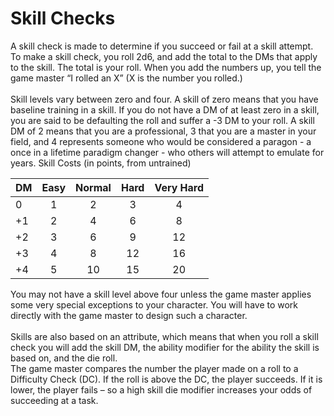 # Skill Checks

A skill check is made to determine if you succeed or fail at a skill attempt. To make a skill check, you roll 2d6, and add the total to the DMs that apply to the skill. The total is your roll. When you add the numbers up, you tell the game master “I rolled an X” (X is the number you rolled.)\
\
Skill levels vary between zero and four. A skill of zero means that you have baseline training in a skill. If you do not have a DM of at least zero in a skill, you are said to be defaulting the roll and suffer a -3 DM to your roll. A skill DM of 2 means that you are a professional, 3 that you are a master in your field, and 4 represents someone who would be considered a paragon - a once in a lifetime paradigm changer - who others will attempt to emulate for years. Skill Costs (in points, from untrained)

| DM | Easy | Normal | Hard | Very Hard |
| -- | :--: | :----: | :--: | :-------: |
| 0  |   1  |    2   |   3  |     4     |
| +1 |   2  |    4   |   6  |     8     |
| +2 |   3  |    6   |   9  |     12    |
| +3 |   4  |    8   |  12  |     16    |
| +4 |   5  |   10   |  15  |     20    |

You may not have a skill level above four unless the game master applies some very special exceptions to your character. You will have to work directly with the game master to design such a character.\
\
Skills are also based on an attribute, which means that when you roll a skill check you will add the skill DM, the ability modifier for the ability the skill is based on, and the die roll.\
The game master compares the number the player made on a roll to a Difficulty Check (DC). If the roll is above the DC, the player succeeds. If it is lower, the player fails – so a high skill die modifier increases your odds of succeeding at a task.
